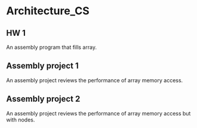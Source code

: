 # Architecture_CS
 
## HW 1
An assembly program that fills array.
## Assembly project 1
An assembly project reviews the performance of array memory access.
## Assembly project 2
An assembly project reviews the performance of array memory access but with nodes.